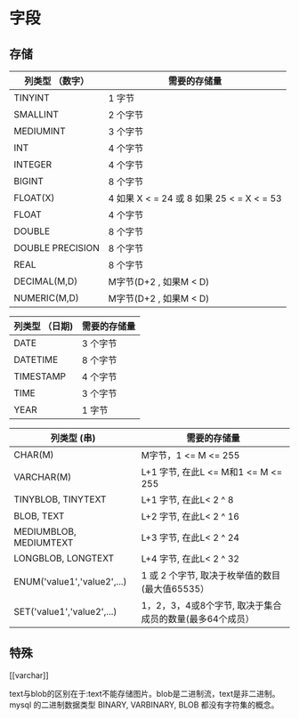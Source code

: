 # 字段
## 存储
| 列类型  （数字）       | 需要的存储量                              |
|------------------|-----------------------------------------|
| TINYINT          | 1 字节                                    |
| SMALLINT         | 2 个字节                                  |
| MEDIUMINT        | 3 个字节                                  |
| INT              | 4 个字节                                  |
| INTEGER          | 4 个字节                                  |
| BIGINT           | 8 个字节                                  |
| FLOAT(X)         | 4 如果 X < = 24 或 8 如果 25 < = X < = 53 |
| FLOAT            | 4 个字节                                  |
| DOUBLE           | 8 个字节                                  |
| DOUBLE PRECISION | 8 个字节                                  |
| REAL             | 8 个字节                                  |
| DECIMAL(M,D)     | M字节(D+2 , 如果M < D)                    |
| NUMERIC(M,D)     | M字节(D+2 , 如果M < D)                    |

| 列类型 （日期) | 需要的存储量 |
|-----------|------------|
| DATE      | 3 个字节     |
| DATETIME  | 8 个字节     |
| TIMESTAMP | 4 个字节     |
| TIME      | 3 个字节     |
| YEAR      | 1 字节       |

| 列类型 (串)                      | 需要的存储量                                         |
|-----------------------------|----------------------------------------------------|
| CHAR(M)                     | M字节，1 <= M <= 255                                  |
| VARCHAR(M)                  | L+1 字节, 在此L <= M和1 <= M <= 255                  |
| TINYBLOB, TINYTEXT          | L+1 字节, 在此L< 2 ^ 8                               |
| BLOB, TEXT                  | L+2 字节, 在此L< 2 ^ 16                              |
| MEDIUMBLOB, MEDIUMTEXT      | L+3 字节, 在此L< 2 ^ 24                              |
| LONGBLOB, LONGTEXT          | L+4 字节, 在此L< 2 ^ 32                              |
| ENUM('value1','value2',...) | 1 或 2 个字节, 取决于枚举值的数目(最大值65535）       |
| SET('value1','value2',...)  | 1，2，3，4或8个字节, 取决于集合成员的数量(最多64个成员） |

## 特殊
[[varchar]]

text与blob的区别在于:text不能存储图片。blob是二进制流，text是非二进制。
mysql 的二进制数据类型 BINARY, VARBINARY, BLOB 都没有字符集的概念。